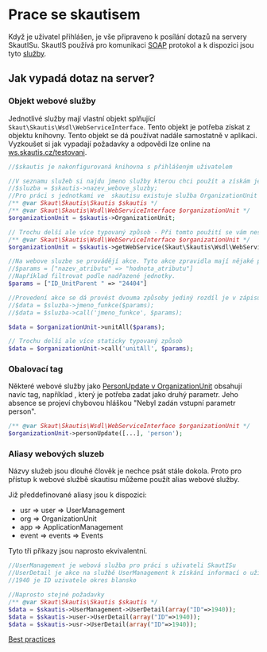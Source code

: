 # Prace se skautisem
Když je uživatel přihlášen, je vše připraveno k posílání dotazů na servery SkautISu. SkautIS používá pro komunikaci [SOAP](http://cs.wikipedia.org/wiki/SOAP) protokol a k dispozici jsou tyto [služby](https://test-is.skaut.cz/JunakWebservice/).

## Jak vypadá dotaz na server?
### Objekt webové služby
Jednotlivé služby mají vlastní objekt splňující ``Skaut\Skautis\Wsdl\WebServiceInterface``. 
Tento objekt je potřeba získat z objektu knihovny. Tento objekt se dá používat nadále samostatně v aplikaci.
Vyzkoušet si jak vypadají požadavky a odpovědi lze online na [ws.skautis.cz/testovani](https://ws.skautis.cz/testovani/).
```PHP
//$skautis je nakonfigurovaná knihovna s přihlášeným uživatelem

//V seznamu služeb si najdu jmeno služby kterou chci použít a získám její objekt
//$sluzba = $skautis->nazev_webove_sluzby;
//Pro práci s jednotkami ve  skautisu existuje služba OrganizationUnit
/** @var Skaut\Skautis\Skautis $skautis */
/** @var Skaut\Skautis\Wsdl\WebServiceInterface $organizationUnit */
$organizationUnit = $skautis->OrganizationUnit;

// Trochu delší ale více typovaný způsob - Při tomto použití se vám nestane překlep v názvu služby a má autocompletion
/** @var Skaut\Skautis\Wsdl\WebServiceInterface $organizationUnit */
$organizationUnit = $skautis->getWebService(Skaut\Skautis\Wsdl\WebServiceName::ORGANIZATION_UNIT);

//Na webove sluzbe se provádějí akce. Tyto akce zpravidla mají nějaké parametry které se zadávají pomocí asociativního pole
//$params = ["nazev_atributu" => "hodnota_atributu"]
//Například filtrovat podle nadřazené jednotky.
$params = ["ID_UnitParent " => "24404"]

//Provedení akce se dá provést dvouma způsoby jediný rozdíl je v zápisu
//$data = $sluzba->jmeno_funkce($params);
//$data = $sluzba->call('jmeno_funkce', $params);

$data = $organizationUnit->unitAll($params);

// Trochu delší ale více staticky typovaný způsob
$data = $organizationUnit->call('unitAll', $params);
```

### Obalovací tag
Některé webové služby jako [PersonUpdate v OrganizationUnit](https://is.skaut.cz/JunakWebservice/OrganizationUnit.asmx?op=PersonUpdate) obsahují navíc tag, například <person>, který je potřeba zadat jako druhý parametr. Jeho absence se projeví chybovou hláškou "Nebyl zadán vstupní parametr person".
```PHP
/** @var Skaut\Skautis\Wsdl\WebServiceInterface $organizationUnit */
$organizationUnit->personUpdate([...], 'person');
```



### Aliasy webových sluzeb
Názvy služeb jsou dlouhé člověk je nechce psát stále dokola. Proto pro přístup k webové službě skautisu můžeme použít alias webové služby.

Již předdefinované aliasy jsou k dispozici:

* usr => user => UserManagement
* org => OrganizationUnit
* app => ApplicationManagement
* event => events => Events

Tyto tři příkazy jsou naprosto ekvivalentní.
```PHP
//UserManagement je webová služba pro práci s uživateli SkautISu
//UserDetail je akce na službě UserManagement k získání informací o uživateli
//1940 je ID uzivatele okres blansko

//Naprosto stejné požadavky
/** @var Skaut\Skautis\Skautis $skautis */
$data = $skautis->UserManagement->UserDetail(array("ID"=>1940));
$data = $skautis->user->UserDetail(array("ID"=>1940));
$data = $skautis->usr->UserDetail(array("ID"=>1940));
```

[Best practices](./best_practices.md)
